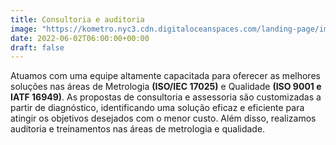 ```yaml
---
title: Consultoria e auditoria
image: "https://kometro.nyc3.cdn.digitaloceanspaces.com/landing-page/images/consultoria-servico.svg"
date: 2022-06-02T06:00:00+00:00
draft: false
---
```


Atuamos com uma equipe altamente capacitada para oferecer as melhores soluções nas áreas de Metrologia **(ISO/IEC 17025)** e Qualidade **(ISO 9001 e IATF 16949)**. 
As propostas de consultoria e assessoria são customizadas a partir de diagnóstico, identificando uma solução eficaz e eficiente para atingir os objetivos desejados com o menor custo. Além disso, realizamos auditoria e treinamentos nas áreas de metrologia e qualidade. 


